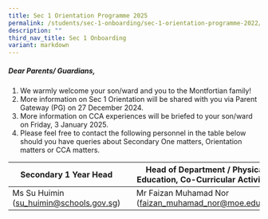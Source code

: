 ```yaml
---
title: Sec 1 Orientation Programme 2025
permalink: /students/sec-1-onboarding/sec-1-orientation-programme-2022/
description: ""
third_nav_title: Sec 1 Onboarding
variant: markdown
---
```

##### Dear Parents/ Guardians, 

1.  We warmly welcome your son/ward and you to the Montfortian family!
2. More information on Sec 1 Orientation will be shared with you via Parent Gateway (PG) on 27 December 2024.
3. More information on CCA experiences will be briefed to your son/ward on Friday,  3 January 2025.
4. Please feel free to contact the following personnel in the table below should you have queries about Secondary One matters, Orientation matters or CCA matters.

| Secondary 1 Year Head |  | Head of Department / Physical Education, Co-Curricular Activities |
| -------- | -------- | -------- |
| Ms Su Huimin (su_huimin@schools.gov.sg)| | Mr Faizan Muhamad Nor (faizan_muhamad_nor@moe.edu.sg)
